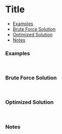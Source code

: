 # Title
* [Examples](#example)
* [Brute Force Solution](#bruteforce)
* [Optimized Solution](#optimized)
* [Notes](#notes)

<a id="example"/>
<h3>Examples</h3>
<br>

<a id="bruteforce"/>
<h3>Brute Force Solution</h3>
<br>

<a id="optimized"/>
<h3>Optimized Solution</h3>
<br>

<a id="notes"/>
<h3>Notes</h3>
<br>
